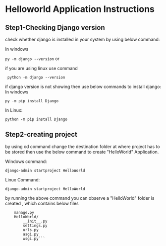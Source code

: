 # Helloworld Application Instructions
## Step1-Checking Django version
check whether django is installed in your system by using below command:

In windows

```py -m django --version```  or

if you are using linux use command

``` python -m django --version```

if django version is not showing then use below commands to install django:
In windows

```py -m pip install Django```

In Linux:

```python -m pip install Django```

## Step2-creating project
by using cd command change the destination folder at where project has to be stored then use the below command to create "HelloWorld" Application.

Windows command:

```django-admin startproject HelloWorld```

Linux Command:

```django-admin startproject HelloWorld```

by running the above command you can observe a "HelloWorld" folder is created , which contains below  files
````HelloWorld/
    manage.py
    HelloWorld/
        __init__.py
        settings.py
        urls.py
        asgi.py
        wsgi.py```
